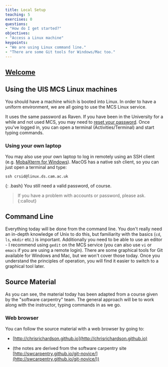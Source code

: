 ```yaml
---
title: Local Setup
teaching: 5
exercises: 0
questions:
- "How do I get started?"
objectives:
- "Access a Linux machine"
keypoints:
- "We are using Linux command line."
- "There are some Git tools for Windows/Mac too."
---
```


## [Welcome](../Welcome.pdf)

## Using the UIS MCS Linux machines

You should have a machine which is booted into Linux. In order to have a
uniform environment, we are all going to use the MCS Linux service.

It uses the same password as Raven. If you have been in the University
for a while and not used MCS, you may need to [reset your
password](https://password.csx.cam.ac.uk).
Once you've logged in, you can open a terminal (Activities/Terminal)
and start typing commands.

### Using your own laptop
You may also use your own laptop to log in remotely using an SSH client
(e.g. [MobaXterm for Windows](https://mobaxterm.mobatek.net/)).
MacOS has a native ssh client, so you can just open a terminal and type:
~~~
ssh crsid@linux.ds.cam.ac.uk
~~~
{: .bash}
You still need a valid password, of course.

> If you have a problem with accounts or password, please ask.
{:callout}

## Command Line

Everything today will be done from the command line. You don't really
need an in-depth knowledge of Unix to do this, but familiarity with
the basics (`cd`, `ls`, `mkdir` etc.) is important. Additionally you need to be
able to use an editor - I recommend using `gedit` on the MCS service
(you can also use `vi` or `emacs` if you are using a remote login).
There are some graphical tools for Git available for
Windows and Mac, but we won't cover those today. Once you understand
the principles of operation, you will find it easier to switch to a
graphical tool later.

## Source Material

As you can see, the material today has been adapted from a course
given by the "software carpentry" team. The general approach will be
to work along with the instructor, typing commands in as we go.

### Web browser

You can follow the source material with a web browser by going to:

* [http://chrisrichardson.github.io](http://chrisrichardson.github.io)

* (the notes are derived from the software carpentry site [http://swcarpentry.github.io/git-novice/](http://swcarpentry.github.io/git-novice/))